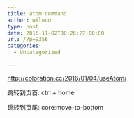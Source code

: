 ```yaml
---
title: atom command
author: wiloon
type: post
date: 2016-11-02T00:26:27+00:00
url: /?p=9356
categories:
  - Uncategorized

---
```

http://coloration.cc/2016/01/04/useAtom/



跳转到页首: ctrl + home
  
跳转到页尾: core:move-to-bottom
